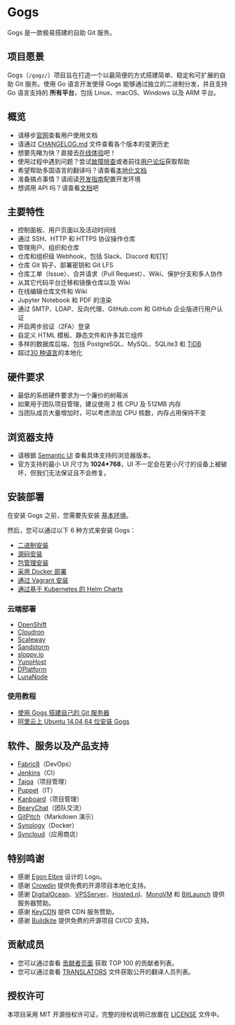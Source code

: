 # Gogs

Gogs 是一款极易搭建的自助 Git 服务。

## 项目愿景

Gogs（`/gɑgz/`）项目旨在打造一个以最简便的方式搭建简单、稳定和可扩展的自助 Git 服务。使用 Go 语言开发使得 Gogs 能够通过独立的二进制分发，并且支持 Go 语言支持的 **所有平台**，包括 Linux、macOS、Windows 以及 ARM 平台。

## 概览

- 请移步[官网](https://gogs.io)查看用户使用文档
- 请通过 [CHANGELOG.md](CHANGELOG.md) 文件查看各个版本的变更历史
- 想要先睹为快？直接去[在线体验](https://try.gogs.io/gogs/gogs)吧！
- 使用过程中遇到问题？尝试[故障排查](https://gogs.io/docs/intro/troubleshooting.html)或者前往[用户论坛](https://discuss.gogs.io/)获取帮助
- 希望帮助多国语言的翻译吗？请查看[本地化文档](https://gogs.io/docs/features/i18n.html)
- 准备搞点事情？请阅读[开发指南](docs/local_development.md)配置开发环境
- 想调用 API 吗？请查看[文档](https://github.com/gogs/docs-api)吧

## 主要特性

- 控制面板、用户页面以及活动时间线
- 通过 SSH、HTTP 和 HTTPS 协议操作仓库
- 管理用户、组织和仓库
- 仓库和组织级 Webhook，包括 Slack、Discord 和钉钉
- 仓库 Git 钩子、部署密钥和 Git LFS
- 仓库工单（Issue）、合并请求（Pull Request）、Wiki、保护分支和多人协作
- 从其它代码平台迁移和镜像仓库以及 Wiki
- 在线编辑仓库文件和 Wiki
- Jupyter Notebook 和 PDF 的渲染
- 通过 SMTP、LDAP、反向代理、GitHub.com 和 GitHub 企业版进行用户认证
- 开启两步验证（2FA）登录
- 自定义 HTML 模板、静态文件和许多其它组件
- 多样的数据库后端，包括 PostgreSQL、MySQL、SQLite3 和 [TiDB](https://github.com/pingcap/tidb)
- 超过[30 种语言](https://crowdin.com/project/gogs)的本地化

## 硬件要求

- 最低的系统硬件要求为一个廉价的树莓派
- 如果用于团队项目管理，建议使用 2 核 CPU 及 512MB 内存
- 当团队成员大量增加时，可以考虑添加 CPU 核数，内存占用保持不变

## 浏览器支持

- 请根据 [Semantic UI](https://github.com/Semantic-Org/Semantic-UI#browser-support) 查看具体支持的浏览器版本。
- 官方支持的最小 UI 尺寸为 **1024*768**，UI 不一定会在更小尺寸的设备上被破坏，但我们无法保证且不会修复。

## 安装部署

在安装 Gogs 之前，您需要先安装 [基本环境](https://gogs.io/docs/installation)。

然后，您可以通过以下 6 种方式来安装 Gogs：

- [二进制安装](https://gogs.io/docs/installation/install_from_binary.html)
- [源码安装](https://gogs.io/docs/installation/install_from_source.html)
- [包管理安装](https://gogs.io/docs/installation/install_from_packages.html)
- [采用 Docker 部署](https://github.com/gogs/gogs/tree/master/docker)
- [通过 Vagrant 安装](https://github.com/geerlingguy/ansible-vagrant-examples/tree/master/gogs)
- [通过基于 Kubernetes 的 Helm Charts](https://github.com/helm/charts/tree/master/incubator/gogs)

### 云端部署

- [OpenShift](https://github.com/tkisme/gogs-openshift)
- [Cloudron](https://cloudron.io/appstore.html#io.gogs.cloudronapp)
- [Scaleway](https://www.scaleway.com/imagehub/gogs/)
- [Sandstorm](https://github.com/cem/gogs-sandstorm)
- [sloppy.io](https://github.com/sloppyio/quickstarters/tree/master/gogs)
- [YunoHost](https://github.com/mbugeia/gogs_ynh)
- [DPlatform](https://github.com/j8r/DPlatform)
- [LunaNode](https://github.com/LunaNode/launchgogs)

### 使用教程

- [使用 Gogs 搭建自己的 Git 服务器](https://blog.mynook.info/post/host-your-own-git-server-using-gogs/)
- [阿里云上 Ubuntu 14.04 64 位安装 Gogs](http://my.oschina.net/luyao/blog/375654)

## 软件、服务以及产品支持

- [Fabric8](http://fabric8.io/)（DevOps）
- [Jenkins](https://plugins.jenkins.io/gogs-webhook/)（CI）
- [Taiga](https://taiga.io/)（项目管理）
- [Puppet](https://forge.puppet.com/Siteminds/gogs)（IT）
- [Kanboard](https://github.com/kanboard/plugin-gogs-webhook)（项目管理）
- [BearyChat](https://bearychat.com/)（团队交流）
- [GitPitch](https://gitpitch.com/)（Markdown 演示）
- [Synology](https://www.synology.com)（Docker）
- [Syncloud](https://syncloud.org/)（应用商店）

## 特别鸣谢

- 感谢 [Egon Elbre](https://twitter.com/egonelbre) 设计的 Logo。
- 感谢 [Crowdin](https://crowdin.com/project/gogs) 提供免费的开源项目本地化支持。
- 感谢 [DigitalOcean](https://www.digitalocean.com)、[VPSServer](https://www.vpsserver.com/)、[Hosted.nl](https://www.hosted.nl/)、[MonoVM](https://monovm.com) 和 [BitLaunch](https://bitlaunch.io) 提供服务器赞助。
- 感谢 [KeyCDN](https://www.keycdn.com/) 提供 CDN 服务赞助。
- 感谢 [Buildkite](https://buildkite.com) 提供免费的开源项目 CI/CD 支持。

## 贡献成员

- 您可以通过查看 [贡献者页面](https://github.com/gogs/gogs/graphs/contributors) 获取 TOP 100 的贡献者列表。
- 您可以通过查看 [TRANSLATORS](conf/locale/TRANSLATORS) 文件获取公开的翻译人员列表。

## 授权许可

本项目采用 MIT 开源授权许可证，完整的授权说明已放置在 [LICENSE](https://github.com/gogs/gogs/blob/master/LICENSE) 文件中。
